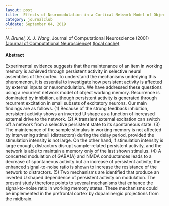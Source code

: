 ```yaml
---
layout: post
title:  Effects of Neuromodulation in a Cortical Network Model of Object Working Memory Dominated by Recurrent Inhibition (2001)
category: journalclub
olddate: September 04, 2019
---
```

 
*N. Brunel, X. J. Wang*. Journal of Computational Neuroscience (2001) 
[(Journal of Computational Neuroscience)]()
[(local cache)]({{site.url}}/journalclub/JCpapers/Neuromodulation_in_a_Cortical_Network.pdf)

#### Abstract
Experimental evidence suggests that the maintenance of an item in working memory is achieved through persistent activity in selective neural assemblies of the cortex. To understand the mechanisms underlying this phenomenon, it is essential to investigate how persistent activity is affected by external inputs or neuromodulation. We have addressed these questions using a recurrent network model of object working memory. Recurrence is dominated by inhibition, although persistent activity is generated through recurrent excitation in small subsets of excitatory neurons. Our main findings are as follows. (1) Because of the strong feedback inhibition, persistent activity shows an inverted U shape as a function of increased external drive to the network. (2) A transient external excitation can switch off a network from a selective persistent state to its spontaneous state. (3) The maintenance of the sample stimulus in working memory is not affected by intervening stimuli (distractors) during the delay period, provided the stimulation intensity is not large. On the other hand, if stimulation intensity is large enough, distractors disrupt sample-related persistent activity, and the network is able to maintain a memory only of the last shown stimulus. (4) A concerted modulation of GABA(A) and NMDA conductances leads to a decrease of spontaneous activity but an increase of persistent activity; the enhanced signal-to-noise ratio is shown to increase the resistance of the network to distractors. (5) Two mechanisms are identified that produce an inverted U shaped dependence of persistent activity on modulation. The present study therefore points to several mechanisms that enhance the signal-to-noise ratio in working memory states. These mechanisms could be implemented in the prefrontal cortex by dopaminergic projections from the midbrain.